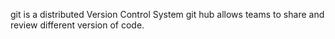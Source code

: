 git is a distributed Version Control System
git hub allows teams to share and review different version of code.
